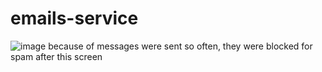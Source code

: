# emails-service
![image](https://user-images.githubusercontent.com/54571357/176385471-c3598007-7d9b-42f1-b17a-ac0aec85999c.png)
because of messages were sent so often, they were blocked for spam after this screen
